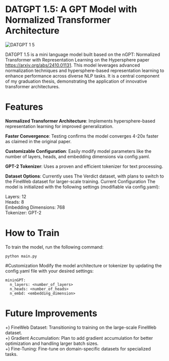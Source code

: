 # DATGPT 1.5: A GPT Model with Normalized Transformer Architecture
![DATGPT 1 5](https://github.com/user-attachments/assets/b9c92bdf-e851-4041-a08c-abbfc7d9fa76)

DATGPT 1.5 is a mini language model built based on the nGPT: Normalized Transformer with Representation Learning on the Hypersphere paper https://arxiv.org/abs/2410.01131. This model leverages advanced normalization techniques and hypersphere-based representation learning to enhance performance across diverse NLP tasks. It is a central component of my graduation thesis, demonstrating the application of innovative transformer architectures.

# Features
**Normalized Transformer Architecture**: Implements hypersphere-based representation learning for improved generalization.

**Faster Convergence**: Testing confirms the model converges 4-20x faster as claimed in the original paper.

**Customizable Configuration**: Easily modify model parameters like the number of layers, heads, and embedding dimensions via config.yaml.

**GPT-2 Tokenizer**: Uses a proven and efficient tokenizer for text processing.

**Dataset Options**: Currently uses The Verdict dataset, with plans to switch to the FineWeb dataset for larger-scale training.
Current Configuration
The model is initialized with the following settings (modifiable via config.yaml):

Layers: 12  
Heads: 8   
Embedding Dimensions: 768  
Tokenizer: GPT-2  
# How to Train
To train the model, run the following command:
```
python main.py
```
#Customization
Modify the model architecture or tokenizer by updating the config.yaml file with your desired settings:
```
mininGPT:  
  n_layers: <number_of_layers>  
  n_heads: <number_of_heads>  
  n_embd: <embedding_dimension>
```
# Future Improvements
+) FineWeb Dataset: Transitioning to training on the large-scale FineWeb dataset.  
+) Gradient Accumulation: Plan to add gradient accumulation for better optimization and handling larger batch sizes.  
+) Fine-Tuning: Fine-tune on domain-specific datasets for specialized tasks.  
